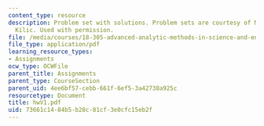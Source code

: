 ```yaml
---
content_type: resource
description: Problem set with solutions. Problem sets are courtesy of Mustafa Sabri
  Kilic. Used with permission.
file: /media/courses/18-305-advanced-analytic-methods-in-science-and-engineering-fall-2004/73661c1484b5b28c81cf3e0cfc15eb2f_hwV1.pdf
file_type: application/pdf
learning_resource_types:
- Assignments
ocw_type: OCWFile
parent_title: Assignments
parent_type: CourseSection
parent_uid: 4ee6bf57-cebb-661f-6ef5-3a42738a925c
resourcetype: Document
title: hwV1.pdf
uid: 73661c14-84b5-b28c-81cf-3e0cfc15eb2f
---
```

